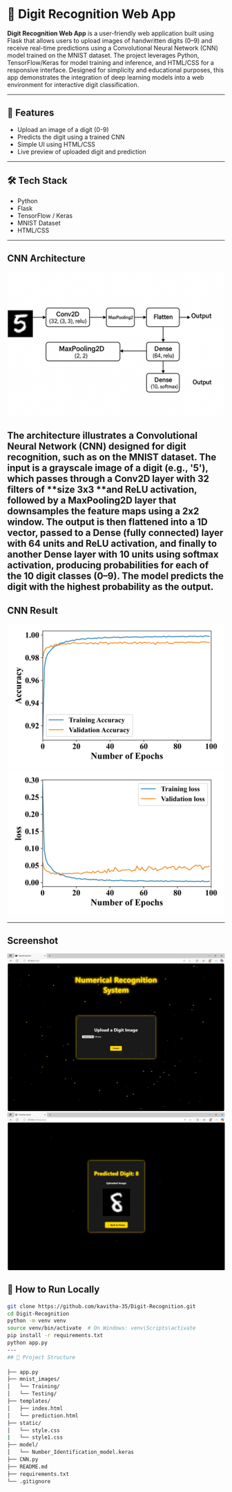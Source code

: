 # 🧠 Digit Recognition Web App

**Digit Recognition Web App** is a user-friendly web application built using Flask that allows users to upload images of handwritten digits (0–9) and receive real-time predictions using a Convolutional Neural Network (CNN) model trained on the MNIST dataset. The project leverages Python, TensorFlow/Keras for model training and inference, and HTML/CSS for a responsive interface. Designed for simplicity and educational purposes, this app demonstrates the integration of deep learning models into a web environment for interactive digit classification.


---

## 🚀 Features

- Upload an image of a digit (0-9)
- Predicts the digit using a trained CNN
- Simple UI using HTML/CSS
- Live preview of uploaded digit and prediction

---

## 🛠️ Tech Stack

- Python
- Flask
- TensorFlow / Keras
- MNIST Dataset
- HTML/CSS
---
## CNN Architecture
![CNN](Result/CNN_Architecture.png)

The architecture illustrates a **Convolutional Neural Network (CNN)** designed for digit recognition, such as on the MNIST dataset. The input is a grayscale image of a digit (e.g., '5'), which passes through a Conv2D layer with 32 filters of **size 3x3 **and ReLU activation, followed by a MaxPooling2D layer that downsamples the feature maps using a 2x2 window. The output is then flattened into a 1D vector, passed to a Dense (fully connected) layer with 64 units and **ReLU activation**, and finally to another Dense layer with 10 units using softmax activation, producing probabilities for each of the 10 digit classes (0–9). The model predicts the digit with the highest probability as the output.
---
## CNN Result

![Accuracy](Result/Accuracy.jpg)
![Loss](Result/loss.jpg)

---
## Screenshot

![App Home Screen](Result/website4.JPG)
![Prediction Result](Result/website3.JPG)

## 🧪 How to Run Locally

```bash
git clone https://github.com/kavitha-35/Digit-Recognition.git
cd Digit-Recognition
python -m venv venv
source venv/bin/activate  # On Windows: venv\Scripts\activate
pip install -r requirements.txt
python app.py
---
## 📁 Project Structure

├── app.py
├── mnist_images/
│   └── Training/
│   └── Testing/
├── templates/
│   ├── index.html
│   └── prediction.html
├── static/
│   └── style.css
|   └── style1.css
├── model/
│   └── Number_Identification_model.keras
├── CNN.py
├── README.md
├── requirements.txt
└── .gitignore

